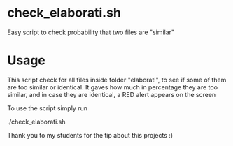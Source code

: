 # check_elaborati.sh
Easy script to check probability that two files are "similar"

# Usage
This script check for all files inside folder "elaborati", to see if some of them are too similar or identical.
It gaves how much in percentage they are too similar, and in case they are identical, a RED alert appears on the screen

To use the script simply run

./check_elaborati.sh

Thank you to my students for the tip about this projects :)
